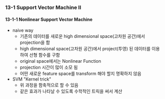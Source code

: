 ### 13-1 Support Vector Machine II

#### 13-1-1 Nonlinear Support Vector Machine

+ naive way
  + 기존의 데이터를 새로운 high dimensional space(고차원 공간)에서 projection을 함
  + high dimensional space(고차원 공간)에서 project(투영) 된 데이터를 이용하여 선형 함수를 구함
  + original space에서는 Nonlinear Function
  + projection 시간이 많이 소모 됨
  + 어떤 새로운 feature space를 transform 해야 할지 명확하지 않음
+ SVM "Kernel trick"
  + 위 과정을 함축적으로 할 수 있음
  + 같은 효과가 나타날 수 있도록 수학적인 트릭을 써서 계산